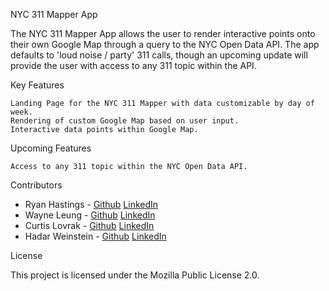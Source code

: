 NYC 311 Mapper App

The NYC 311 Mapper App allows the user to render interactive points onto their own Google Map through a query to the NYC Open Data API. The app defaults to 'loud noise / party' 311 calls, though an upcoming update will provide the user with access to any 311 topic within the API. 

Key Features

    Landing Page for the NYC 311 Mapper with data customizable by day of week.
    Rendering of custom Google Map based on user input.
    Interactive data points within Google Map. 


Upcoming Features

    Access to any 311 topic within the NYC Open Data API.


Contributors

- Ryan Hastings - [Github](https://github.com/rhaasti) [LinkedIn](https://www.linkedin.com/in/rhaasti)
- Wayne Leung - [Github](https://github.com/waynetwleung) [LinkedIn](https://www.linkedin.com/in/wayne-leung-1242422a)
- Curtis Lovrak - [Github](https://github.com/CurtisLovrak) [LinkedIn](https://www.linkedin.com/in/curtislovrak)
- Hadar Weinstein - [Github](https://github.com/HWein8) [LinkedIn](https://www.linkedin.com/in/hadarweinstein)

License

This project is licensed under the Mozilla Public License 2.0.